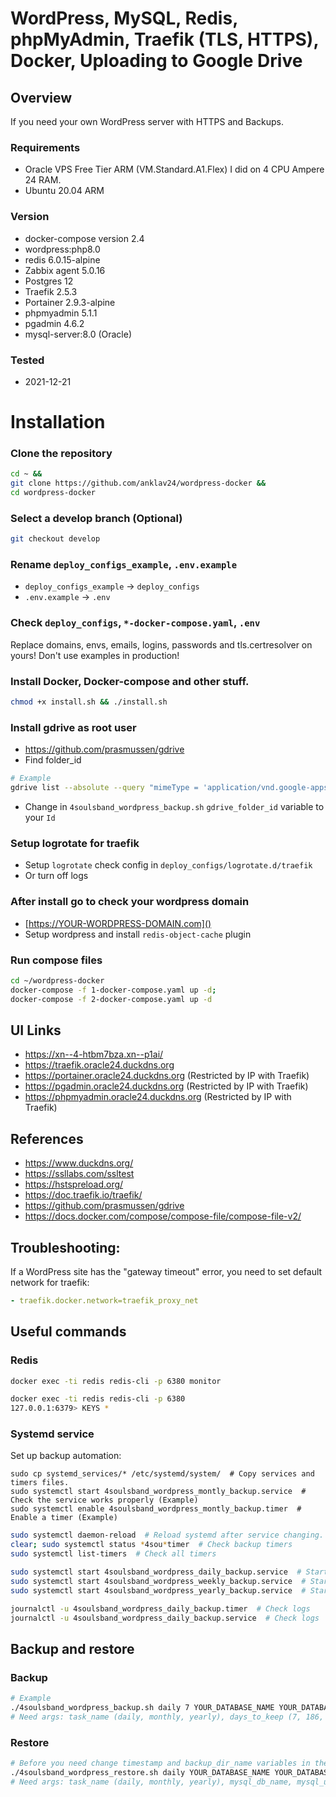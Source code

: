# WordPress, MySQL, Redis, phpMyAdmin, Traefik (TLS, HTTPS), Docker, Uploading to Google Drive

## Overview
If you need your own WordPress server with HTTPS and Backups.

### Requirements
- Oracle VPS Free Tier ARM (VM.Standard.A1.Flex) I did on 4 CPU Ampere 24 RAM.
- Ubuntu 20.04 ARM

### Version
- docker-compose version 2.4
- wordpress:php8.0
- redis 6.0.15-alpine
- Zabbix agent 5.0.16
- Postgres 12
- Traefik 2.5.3
- Portainer 2.9.3-alpine
- phpmyadmin 5.1.1
- pgadmin 4.6.2
- mysql-server:8.0 (Oracle)

### Tested
- 2021-12-21

# Installation
### Clone the repository
```bash
cd ~ &&
git clone https://github.com/anklav24/wordpress-docker &&
cd wordpress-docker
```

### Select a develop branch (Optional)
```bash
git checkout develop
```

### Rename ```deploy_configs_example```, ```.env.example```
- ```deploy_configs_example``` -> ```deploy_configs```
- ```.env.example``` -> ```.env```

### Check ```deploy_configs```, ```*-docker-compose.yaml```, ```.env```
Replace domains, envs, emails, logins, passwords and tls.certresolver on yours!
Don't use examples in production!

### Install Docker, Docker-compose and other stuff.
```bash
chmod +x install.sh && ./install.sh
```
### Install gdrive as root user
- https://github.com/prasmussen/gdrive
- Find folder_id
```bash
# Example
gdrive list --absolute --query "mimeType = 'application/vnd.google-apps.folder' and name contains 'backup'" --max 1000
```
- Change in `4soulsband_wordpress_backup.sh` `gdrive_folder_id` variable to your `Id`

### Setup logrotate for traefik
- Setup `logrotate` check config in `deploy_configs/logrotate.d/traefik`
- Or turn off logs

### After install go to check your wordpress domain
- [https://YOUR-WORDPRESS-DOMAIN.com]()
- Setup wordpress and install ```redis-object-cache``` plugin

### Run compose files
```bash
cd ~/wordpress-docker
docker-compose -f 1-docker-compose.yaml up -d; 
docker-compose -f 2-docker-compose.yaml up -d
```

## UI Links
- https://xn--4-htbm7bza.xn--p1ai/
- https://traefik.oracle24.duckdns.org
- https://portainer.oracle24.duckdns.org (Restricted by IP with Traefik)
- https://pgadmin.oracle24.duckdns.org (Restricted by IP with Traefik)
- https://phpmyadmin.oracle24.duckdns.org (Restricted by IP with Traefik)

## References
- https://www.duckdns.org/
- https://ssllabs.com/ssltest
- https://hstspreload.org/
- https://doc.traefik.io/traefik/
- https://github.com/prasmussen/gdrive
- https://docs.docker.com/compose/compose-file/compose-file-v2/

## Troubleshooting:
If a WordPress site has the "gateway timeout" error, you need to set default network for traefik:
```yaml
- traefik.docker.network=traefik_proxy_net
```

## Useful commands
### Redis
```bash
docker exec -ti redis redis-cli -p 6380 monitor

docker exec -ti redis redis-cli -p 6380
127.0.0.1:6379> KEYS *
```

### Systemd service
Set up backup automation:
```
sudo cp systemd_services/* /etc/systemd/system/  # Copy services and timers files.
sudo systemctl start 4soulsband_wordpress_montly_backup.service  # Check the service works properly (Example)
sudo systemctl enable 4soulsband_wordpress_montly_backup.timer  # Enable a timer (Example)
```
```bash
sudo systemctl daemon-reload  # Reload systemd after service changing.
clear; sudo systemctl status *4sou*timer  # Check backup timers
sudo systemctl list-timers  # Check all timers

sudo systemctl start 4soulsband_wordpress_daily_backup.service  # Start the backup manually.
sudo systemctl start 4soulsband_wordpress_weekly_backup.service  # Start the backup manually.
sudo systemctl start 4soulsband_wordpress_yearly_backup.service  # Start the backup manually. With Google Drive Sync

journalctl -u 4soulsband_wordpress_daily_backup.timer  # Check logs
journalctl -u 4soulsband_wordpress_daily_backup.service  # Check logs
```

## Backup and restore
### Backup
```bash
# Example
./4soulsband_wordpress_backup.sh daily 7 YOUR_DATABASE_NAME YOUR_DATABASE_USER YOUR_DATABASE_PASSWORD true
# Need args: task_name (daily, monthly, yearly), days_to_keep (7, 186, 1825), mysql_db_name, mysql_user, mysql_password, [debug (true)]
```
### Restore
```bash
# Before you need change timestamp and backup_dir_name variables in the file 
./4soulsband_wordpress_restore.sh daily YOUR_DATABASE_NAME YOUR_DATABASE_USER YOUR_DATABASE_PASSWORD true
# Need args: task_name (daily, monthly, yearly), mysql_db_name, mysql_user, mysql_password, [debug (true)]
```
